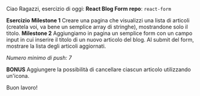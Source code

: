 Ciao Ragazzi,
esercizio di oggi: **React Blog Form**
**repo**: `react-form`

**Esercizio**
**Milestone 1**
Creare una pagina che visualizzi una lista di articoli (createla voi, va bene un semplice array di stringhe), mostrandone solo il titolo.
**Milestone 2**
Aggiungiamo in pagina un semplice form con un campo input in cui inserire il titolo di un nuovo articolo del blog. Al submit del form, mostrare la lista degli articoli aggiornati.

*Numero minimo di push: 7*

**BONUS**
Aggiungere la possibilità di cancellare ciascun articolo utilizzando un'icona.

Buon lavoro! 
